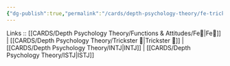 ```yaml
---
{"dg-publish":true,"permalink":"/cards/depth-psychology-theory/fe-trickster/","noteIcon":"","created":"2023-01-05T12:07:06.676+01:00","updated":"2023-04-18T12:42:19.114+02:00"}
---
```


Links :: [[CARDS/Depth Psychology Theory/Functions & Attitudes/Fe💉\|Fe💉]] | [[CARDS/Depth Psychology Theory/Trickster 🤡\|Trickster 🤡]] | [[CARDS/Depth Psychology Theory/INTJ\|INTJ]] | [[CARDS/Depth Psychology Theory/ISTJ\|ISTJ]]